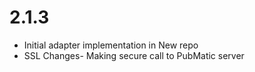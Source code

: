 
# 2.1.3
- Initial adapter implementation in New repo
- SSL Changes- Making secure call to PubMatic server 

